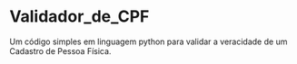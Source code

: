 # Validador_de_CPF
 Um código simples em linguagem python para validar a veracidade de um Cadastro de Pessoa Física.
